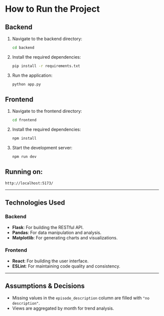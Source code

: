 
# How to Run the Project

## Backend
1. Navigate to the backend directory:
    ```bash
    cd backend
    ```
2. Install the required dependencies:
    ```bash
    pip install -r requirements.txt
    ```
3. Run the application:
    ```bash
    python app.py
    ```

## Frontend
1. Navigate to the frontend directory:
    ```bash
    cd frontend
    ```
2. Install the required dependencies:
    ```bash
    npm install
    ```
3. Start the development server:
    ```bash
    npm run dev
    ```

## Running on:
`http://localhost:5173/`

---

## Technologies Used

### Backend
- **Flask**: For building the RESTful API.
- **Pandas**: For data manipulation and analysis.
- **Matplotlib**: For generating charts and visualizations.

### Frontend
- **React**: For building the user interface.
- **ESLint**: For maintaining code quality and consistency.

---

## Assumptions & Decisions
- Missing values in the `episode_description` column are filled with `"no description"`.
- Views are aggregated by month for trend analysis.
